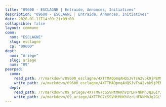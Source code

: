 ```yaml
---
title: "09600 - ESCLAGNE | Entraide, Annonces, Initiatives"
description: "09600 - ESCLAGNE | Entraide, Annonces, Initiatives"
date: 2020-01-11T14:09:21+09:00
collapsible: false
layout: commune
comm:
  nom: "ESCLAGNE"
  slug: esclagne
  cp: "09600"
dept:
  nom: "Ariège"
  slug: ariege
  num: "09"
peerpad:
  comm:
    read_path: /r/markdown/09600_esclagne/4XTTMAQpmqAHQSJvTsA2vbk9jPEM9bdGSF4D5hQt9CpgeoxcM
    write_path: /w/markdown/09600_esclagne/4XTTMAQpmqAHQSJvTsA2vbk9jPEM9bdGSF4D5hQt9CpgeoxcM-K3TgU8hfX9Z57YMMr8BF3Y1VutnKmUZUUERzXYEnyv1gNcHpig7eijf2qmFUeQRXcqVZoWooREhY1Jp36tw6iSBdaR7sDsZ6zp7Puc47H5XAyvrfzUfq2awsXRuziFeo8sj2T3n5
  dept:
    read_path: /r/markdown/09_ariege/4XTTMG7cSSVHtMHKhVzrLHFNkMhJq2GiY37tW1RLaySvmC5m7
    write_path: /w/markdown/09_ariege/4XTTMG7cSSVHtMHKhVzrLHFNkMhJq2GiY37tW1RLaySvmC5m7-K3TgTss1C8HjViVkpwivQX7MahnqC11ekSJQuYEnrMDTmDE1FfJsoB9BatqQw5xZL2YVE8soFWdt5YbjPCiw8Nef7nnDAgssxyMxh5u11RAcuqPo3TLSQutK9TFNiNP3xhEoTkkD
---
```


